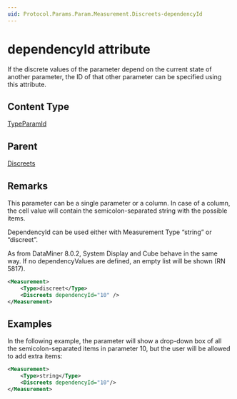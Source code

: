 ```yaml
---
uid: Protocol.Params.Param.Measurement.Discreets-dependencyId
---
```


# dependencyId attribute

If the discrete values of the parameter depend on the current state of another parameter, the ID of that other parameter can be specified using this attribute.

## Content Type

[TypeParamId](xref:Protocol-TypeParamId)

## Parent

[Discreets](xref:Protocol.Params.Param.Measurement.Discreets)

## Remarks

This parameter can be a single parameter or a column. In case of a column, the cell value will contain the semicolon-separated string with the possible items.

DependencyId can be used either with Measurement Type “string” or “discreet”.

As from DataMiner 8.0.2, System Display and Cube behave in the same way. If no dependencyValues are defined, an empty list will be shown (RN 5817).

```xml
<Measurement>
	<Type>discreet</Type>
	<Discreets dependencyId="10" />
</Measurement>
```

## Examples

In the following example, the parameter will show a drop-down box of all the semicolon-separated items in parameter 10, but the user will be allowed to add extra items:

```xml
<Measurement>
	<Type>string</Type>
	<Discreets dependencyId="10"/>
</Measurement>
```
